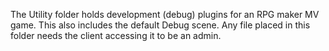 The Utility folder holds development (debug) plugins for an RPG maker MV game. This also includes the default Debug scene.
Any file placed in this folder needs the client accessing it to be an admin.
